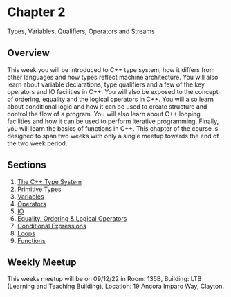# Chapter 2

Types, Variables, Qualifiers, Operators and Streams

## Overview

This week you will be introduced to C++ type system, how it differs from other languages and how types reflect machine architecture. You will also learn about variable declarations, type qualifiers and a few of the key operators and IO facilities in C++. You will also be exposed to the concept of ordering, equality and the logical operators in C++. You will also learn about conditional logic and how it can be used to create structure and control the flow of a program. You will also learn about C++ looping facilities and how it can be used to perform iterative programming. Finally, you will learn the basics of functions in C++. This chapter of the course is designed to span two weeks with only a single meetup towards the end of the two week period.

## Sections

1. [The C++ Type System](/content/chapter2/tasks/typesystem.md)
2. [Primitive Types](/content/chapter2/tasks/types.md)
3. [Variables](/content/chapter2/tasks/variables.md)
4. [Operators](/content/chapter2/tasks/operators.md)
5. [IO](/content/chapter2/tasks/io.md)
6. [Equality, Ordering & Logical Operators](/content/chapter2/tasks/eqordlogic.md)
7. [Conditional Expressions](/content/chapter2/tasks/condexpr.md)
8. [Loops](/content/chapter2/tasks/loops.md)
9. [Functions](/content/chapter2/tasks/functions.md)

## Weekly Meetup

This weeks meetup will be on 09/12/22 in Room: 135B, Building: LTB (Learning and Teaching Building), Location: 19 Ancora Imparo Way, Clayton.

